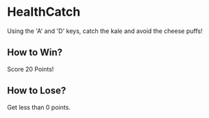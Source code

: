 # HealthCatch

Using the 'A' and 'D' keys, catch the kale and avoid the cheese puffs! 

## How to Win?

Score 20 Points!

## How to Lose?

Get less than 0 points.

